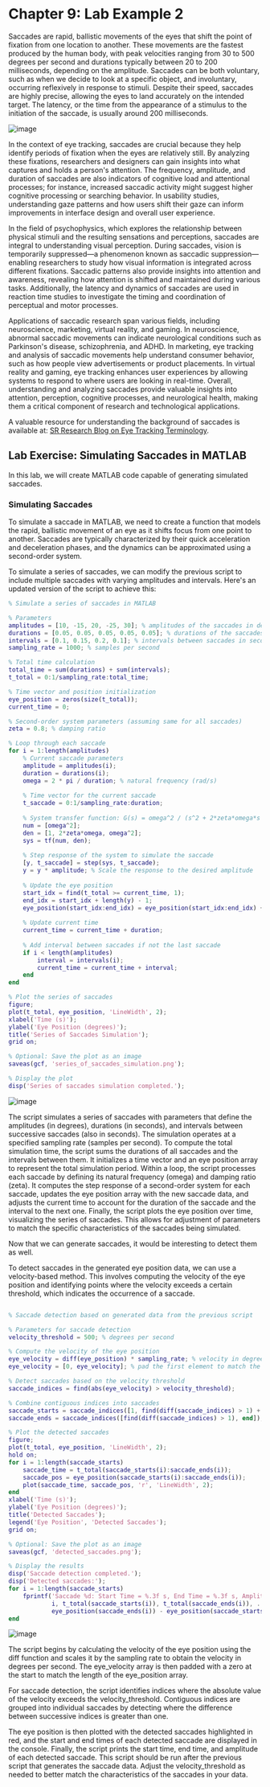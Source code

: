 # Chapter 9: Lab Example 2

Saccades are rapid, ballistic movements of the eyes that shift the point of fixation from one location to another. These movements are the fastest produced by the human body, with peak velocities ranging from 30 to 500 degrees per second and durations typically between 20 to 200 milliseconds, depending on the amplitude. Saccades can be both voluntary, such as when we decide to look at a specific object, and involuntary, occurring reflexively in response to stimuli. Despite their speed, saccades are highly precise, allowing the eyes to land accurately on the intended target. The latency, or the time from the appearance of a stimulus to the initiation of the saccade, is usually around 200 milliseconds.

![image](https://github.com/user-attachments/assets/3590680f-0b97-4e51-b34e-902151ee1e00)


In the context of eye tracking, saccades are crucial because they help identify periods of fixation when the eyes are relatively still. By analyzing these fixations, researchers and designers can gain insights into what captures and holds a person's attention. The frequency, amplitude, and duration of saccades are also indicators of cognitive load and attentional processes; for instance, increased saccadic activity might suggest higher cognitive processing or searching behavior. In usability studies, understanding gaze patterns and how users shift their gaze can inform improvements in interface design and overall user experience.

In the field of psychophysics, which explores the relationship between physical stimuli and the resulting sensations and perceptions, saccades are integral to understanding visual perception. During saccades, vision is temporarily suppressed—a phenomenon known as saccadic suppression—enabling researchers to study how visual information is integrated across different fixations. Saccadic patterns also provide insights into attention and awareness, revealing how attention is shifted and maintained during various tasks. Additionally, the latency and dynamics of saccades are used in reaction time studies to investigate the timing and coordination of perceptual and motor processes.

Applications of saccadic research span various fields, including neuroscience, marketing, virtual reality, and gaming. In neuroscience, abnormal saccadic movements can indicate neurological conditions such as Parkinson's disease, schizophrenia, and ADHD. In marketing, eye tracking and analysis of saccadic movements help understand consumer behavior, such as how people view advertisements or product placements. In virtual reality and gaming, eye tracking enhances user experiences by allowing systems to respond to where users are looking in real-time. Overall, understanding and analyzing saccades provide valuable insights into attention, perception, cognitive processes, and neurological health, making them a critical component of research and technological applications.

A valuable resource for understanding the background of saccades is available at: [SR Research Blog on Eye Tracking Terminology](https://www.sr-research.com/eye-tracking-blog/).

## Lab Exercise: Simulating Saccades in MATLAB

In this lab, we will create MATLAB code capable of generating simulated saccades.

### Simulating Saccades

To simulate a saccade in MATLAB, we need to create a function that models the rapid, ballistic movement of an eye as it shifts focus from one point to another. Saccades are typically characterized by their quick acceleration and deceleration phases, and the dynamics can be approximated using a second-order system.

To simulate a series of saccades, we can modify the previous script to include multiple saccades with varying amplitudes and intervals. Here's an updated version of the script to achieve this:


```matlab
% Simulate a series of saccades in MATLAB

% Parameters
amplitudes = [10, -15, 20, -25, 30]; % amplitudes of the saccades in degrees
durations = [0.05, 0.05, 0.05, 0.05, 0.05]; % durations of the saccades in seconds
intervals = [0.1, 0.15, 0.2, 0.1]; % intervals between saccades in seconds
sampling_rate = 1000; % samples per second

% Total time calculation
total_time = sum(durations) + sum(intervals);
t_total = 0:1/sampling_rate:total_time;

% Time vector and position initialization
eye_position = zeros(size(t_total));
current_time = 0;

% Second-order system parameters (assuming same for all saccades)
zeta = 0.8; % damping ratio

% Loop through each saccade
for i = 1:length(amplitudes)
    % Current saccade parameters
    amplitude = amplitudes(i);
    duration = durations(i);
    omega = 2 * pi / duration; % natural frequency (rad/s)
    
    % Time vector for the current saccade
    t_saccade = 0:1/sampling_rate:duration;
    
    % System transfer function: G(s) = omega^2 / (s^2 + 2*zeta*omega*s + omega^2)
    num = [omega^2];
    den = [1, 2*zeta*omega, omega^2];
    sys = tf(num, den);
    
    % Step response of the system to simulate the saccade
    [y, t_saccade] = step(sys, t_saccade);
    y = y * amplitude; % Scale the response to the desired amplitude
    
    % Update the eye position
    start_idx = find(t_total >= current_time, 1);
    end_idx = start_idx + length(y) - 1;
    eye_position(start_idx:end_idx) = eye_position(start_idx:end_idx) + y';
    
    % Update current time
    current_time = current_time + duration;
    
    % Add interval between saccades if not the last saccade
    if i < length(amplitudes)
        interval = intervals(i);
        current_time = current_time + interval;
    end
end

% Plot the series of saccades
figure;
plot(t_total, eye_position, 'LineWidth', 2);
xlabel('Time (s)');
ylabel('Eye Position (degrees)');
title('Series of Saccades Simulation');
grid on;

% Optional: Save the plot as an image
saveas(gcf, 'series_of_saccades_simulation.png');

% Display the plot
disp('Series of saccades simulation completed.');
```

![image](https://github.com/user-attachments/assets/e32a0d23-6ca8-42b7-a912-9fab589dbf62)

The script simulates a series of saccades with parameters that define the amplitudes (in degrees), durations (in seconds), and intervals between successive saccades (also in seconds). The simulation operates at a specified sampling rate (samples per second). To compute the total simulation time, the script sums the durations of all saccades and the intervals between them. It initializes a time vector and an eye position array to represent the total simulation period.
Within a loop, the script processes each saccade by defining its natural frequency (omega) and damping ratio (zeta). It computes the step response of a second-order system for each saccade, updates the eye position array with the new saccade data, and adjusts the current time to account for the duration of the saccade and the interval to the next one. Finally, the script plots the eye position over time, visualizing the series of saccades. This allows for adjustment of parameters to match the specific characteristics of the saccades being simulated.

Now that we can generate saccades, it would be interesting to detect them as well.

To detect saccades in the generated eye position data, we can use a velocity-based method. This involves computing the velocity of the eye position and identifying points where the velocity exceeds a certain threshold, which indicates the occurrence of a saccade.

```matlab

% Saccade detection based on generated data from the previous script

% Parameters for saccade detection
velocity_threshold = 500; % degrees per second

% Compute the velocity of the eye position
eye_velocity = diff(eye_position) * sampling_rate; % velocity in degrees per second
eye_velocity = [0, eye_velocity]; % pad the first element to match the length of eye_position

% Detect saccades based on the velocity threshold
saccade_indices = find(abs(eye_velocity) > velocity_threshold);

% Combine contiguous indices into saccades
saccade_starts = saccade_indices([1, find(diff(saccade_indices) > 1) + 1]);
saccade_ends = saccade_indices([find(diff(saccade_indices) > 1), end]);

% Plot the detected saccades
figure;
plot(t_total, eye_position, 'LineWidth', 2);
hold on;
for i = 1:length(saccade_starts)
    saccade_time = t_total(saccade_starts(i):saccade_ends(i));
    saccade_pos = eye_position(saccade_starts(i):saccade_ends(i));
    plot(saccade_time, saccade_pos, 'r', 'LineWidth', 2);
end
xlabel('Time (s)');
ylabel('Eye Position (degrees)');
title('Detected Saccades');
legend('Eye Position', 'Detected Saccades');
grid on;

% Optional: Save the plot as an image
saveas(gcf, 'detected_saccades.png');

% Display the results
disp('Saccade detection completed.');
disp('Detected saccades:');
for i = 1:length(saccade_starts)
    fprintf('Saccade %d: Start Time = %.3f s, End Time = %.3f s, Amplitude = %.2f degrees\n', ...
            i, t_total(saccade_starts(i)), t_total(saccade_ends(i)), ...
            eye_position(saccade_ends(i)) - eye_position(saccade_starts(i)));
end

```

![image](https://github.com/user-attachments/assets/ef08dae9-8aee-4a00-b2c4-a2aa993f421c)

The script begins by calculating the velocity of the eye position using the diff function and scales it by the sampling rate to obtain the velocity in degrees per second. The eye_velocity array is then padded with a zero at the start to match the length of the eye_position array.

For saccade detection, the script identifies indices where the absolute value of the velocity exceeds the velocity_threshold. Contiguous indices are grouped into individual saccades by detecting where the difference between successive indices is greater than one.

The eye position is then plotted with the detected saccades highlighted in red, and the start and end times of each detected saccade are displayed in the console.
Finally, the script prints the start time, end time, and amplitude of each detected saccade. This script should be run after the previous script that generates the saccade data. Adjust the velocity_threshold as needed to better match the characteristics of the saccades in your data.

